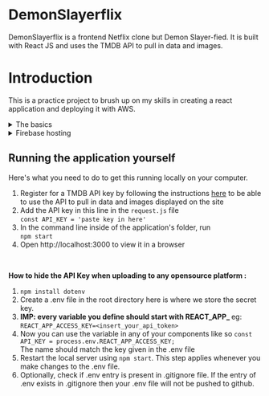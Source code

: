 # DemonSlayerflix
DemonSlayerflix is a frontend Netflix clone but Demon Slayer-fied. It is built with React JS and uses the TMDB API to pull in data and images.

# Introduction
This is a practice project to brush up on my skills in creating a react application and deploying it with AWS. 

<details><summary>The basics</summary>

To create the skeleton of the react-app here are the commands to use (assuming you have node modules installed and up to date) :
1. `npx create-react-app <your-app-name>`   // This will load all the modules you will need
2. `cd <your-app-name>`
3. `npm start`

</details>

<details><summary>Firebase hosting</summary>

After setting up the basic react app we moved to hosting it, this allows us to then create the API key for TMDB as well.
<br>
Since we're hosting this on firebase we created a new project in Firebase and then navigated to setting up the hosting for our app. <br>
Set an appropriate name for you app and then follow the commands listed below - <br>

1. `npm install axios`
2. `npm install firebase`
3. `npm install -g firebase-tools`
4. `firebase login`

--=

After that we build our static site with :

5. `npm run build`

---

Once the build is successful we are ready to initialise the firebase, to do we run the following :

6. `firebase init`

---

This should give us a few options:

<i>Project Setup: </i>

- ? Are you ready to proceed? <b> Yes </b>      <br>

- ? Which Firebase features do you want to set up for this directory? Press Space to select features, then Enter to
confirm your choices. <b> Hosting: Configure files for Firebase Hosting and (optionally) set up GitHub Action deploys </b>  <br>

---

<i>Hosting Setup: </i>
- ? Please select an option: <b> Use an existing project </b>  <br>

- ? What do you want to use as your public directory? <b>build</b> <br>

- ? Configure as a single-page app (rewrite all urls to /index.html)? <b>Yes</b> <br>

- ? Set up automatic builds and deploys with GitHub? <b>No</b> <br>

- ? File build/index.html already exists. Overwrite? <b>No</b> <br>

Finally we can deploy our app using :

7. `firebase deploy`

---

If you make any changes after this to your app remember to rebuild and the re-deploy the app using :
- `npm run build`
- `firebase deploy`

</details>

## Running the application yourself

Here's what you need to do to get this running locally on your computer.

1. Register for a TMDB API key by following the instructions [here](https://developers.themoviedb.org/3) to be able to use the API to pull in data and images displayed on the site
2. Add the API key in this line in the `request.js` file\
`const API_KEY = 'paste key in here'`
3. In the command line inside of the application's folder, run\
`npm start`
4. Open http://localhost:3000 to view it in a browser
<br>

<b> How to hide the API Key when uploading to any opensource platform : </b>
1. `npm install dotenv`
2. Create a .env file in the root directory here is where we store the secret key.
3. <b> IMP:  every variable you define should start with REACT_APP_ </b>  eg: `REACT_APP_ACCESS_KEY=<insert_your_api_token>`
4. Now you can use the variable in any of your components like so
`const API_KEY = process.env.REACT_APP_ACCESS_KEY;` <br>
The name should match the key given in the .env file
5.  Restart the local server using  `npm start`. This step applies whenever you make changes to the .env file.
6. Optionally, check if .env entry is present in .gitignore file. If the entry of .env exists in .gitignore then your .env file will not be pushed to github.







